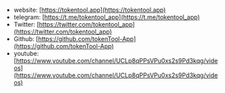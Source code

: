 - website: [https://tokentool.app](https://tokentool.app)
- telegram: [https://t.me/tokentool_app](https://t.me/tokentool_app)
- Twitter: [https://twitter.com/tokentool_app](https://twitter.com/tokentool_app)
- Github: [https://github.com/tokenTool-App](https://github.com/tokenTool-App)
- youtube: [https://www.youtube.com/channel/UCLp8qPPsVPu0xs2s9Pd3kqg/videos](https://www.youtube.com/channel/UCLp8qPPsVPu0xs2s9Pd3kqg/videos)